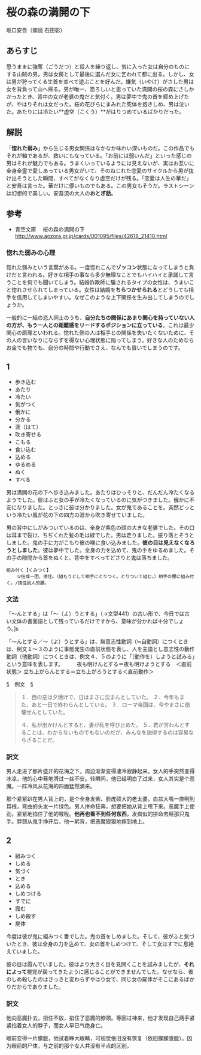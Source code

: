 # 桜の森の満開の下

坂口安吾（朗読 石田彰）

## あらすじ

思うままに強奪（ごうだつ）と殺人を繰り返し、気に入った女は自分のものにする山賊の男。男は女房として最後に選んだ女に乞われて都に出る。しかし、女は男が狩ってくる生首を並べて遊ぶことを好んだ。嫌気（いやけ）がさした男は女を背負って山へ帰る。男が唯一、恐ろしいと思っていた満開の桜の森にさしかかったとき、背中の女が老婆の鬼だと気付く。男は夢中で鬼の首を締め上げたが、やはりそれは女だった。桜の花びらにまみれた死体を抱きしめ、男は泣いた。あたりには冷たい**虚空（こくう）**がはりつめているばかりだった。

## 解説

「**惚れた弱み**」から生じる男女関係はなかなか味わい深いものだ。この作品でもそれが軸であるが、救いにもなっている。「お前には弱いんだ」といった感じの男はそれが魅力でもある。うまくいっているようには見えないが、実はお互いに全身全霊で愛しあっている男女がいて、そのねじれた恋愛のサイクルから男が抜け出そうとした瞬間、すべてがなくなり虚空だけが残る。「恋愛は人生の華だ」と安吾は言った。華だけに儚いものでもある。この男女もそうだ。ラストシーンは幻想的で美しい。安吾流の大人の**おとぎ話**。

## 参考 ##

* 青空文庫　	桜の森の満開の下　http://www.aozora.gr.jp/cards/001095/files/42618_21410.html

### 惚れた弱みの心理

惚れた弱みという言葉がある。一度惚れこんで**ゾッコン**状態になってしまうと負けだと言われる。好きな相手の事なら多少無理なことでもハイハイと承諾して言うことを何でも聞いてしまう。結婚詐欺師に騙されるタイプの女性は、うまいこと惚れさせられてしまっている。女性は結婚を**ちらつかせられる**とどうしても相手を信用してしまいやすい。なぜこのような上下関係を生み出してしまうのでしょうか。 

一般的に一組の恋人同士のうち、**自分たちの関係にあまり関心を持っていない人の方が、もう一人との距離感をリードするポジションに立っている**。これは最少関心の原理といわれる。惚れた側の人は相手との関係を失いたくないために、その人の言いなりにならずを得ない心理状態に陥ってしまう。好きな人のためならお金でも物でも、自分の時間や行動でさえ、なんでも貢いでしまうのです。 

## 1

* 歩き込む
* あたり
* 冷たい
* 気がつく
* 俄かに
* 分かる
* 涯（はて）
* 吹き寄せる
* こもる
* 食い込む
* 込める
* ゆるめる
* ぬく
* すべる


男は満開の花の下へ歩き込みました。あたりはひっそりと、だんだん冷たくなるようでした。彼はふと女の手が冷たくなっているのに気がつきました。俄かに不安になりました。とっさに彼は分かりました。女が鬼であることを。突然どっという冷たい風が花の下の四方の涯から吹き寄せていました。

男の背中にしがみついているのは、全身が紫色の顔の大きな老婆でした。その口は耳まで裂け、ちぢくれた髪の毛は緑でした。男は走りました。振り落とそうとしました。鬼の手に力がこもり彼の喉に食い込みました。**彼の目は見えなくなろうとしました**。彼は夢中でした。全身の力を込めて、鬼の手をゆるめました。その手の隙間から首をぬくと、背中をすべってどさりと鬼は落ちました。

    組み付く【くみつく】
        ①扭成一团，搂住。（組もうとして相手にとりつく。とりついて組む。）相手の腰に組み付く。/搂住别人的腰。

### 文法

「～んとする」は「～（よ）うとする」（→文型441）の古い形で、今日では古い文体の書面語として残っているだけですから、意味が分かれば十分でしょう。]s 

「～んとする／～（よ）うとする」は、無意志性動詞（≒自動詞）につくときは、例文１～３のように事態発生の直前状態を表し、人を主語とし意志性の動作動詞（他動詞）につくときは、例文４、５のように「（動作を）しようと試みる」という意味を表します。
　　
夜も明けんとする＝夜も明けようとする　＜直前状態＞ 
立ち上がらんとする＝立ち上がろうとする＜直前動作＞ 

§　例文　§ 

> １．西の空は夕焼けで、日はまさに沈まんとしていた。
> ２．今年もまた、あと一日で終わらんとしている。
> ３．ローマ帝国は、今やまさに崩壊せんとしていた。
> 
> ４．私が出かけんとすると、妻が私を呼び止めた。
> ５．君が言わんとすることは、わからないものでもないのだが、みんなを説得するのは容易ならざることだ。

### 訳文

男人走进了那片盛开的花海之下。周边渐渐变得凄冷寂静起来。女人的手突然变得冰凉，他的心中蓦地滑过一丝不安。转瞬间，他已经明白了过来，女人其实是个恶魔。一阵冷风从花海的四面猛然涌来。

那个紧紧趴在男人背上的，是个全身发紫、脸庞硕大的老太婆。血盆大嘴一直咧到耳根，弯曲的头发一片绿色。男人拼命狂奔，想要把她从背上甩下来。恶魔手上使劲，紧紧地掐住了他的喉咙。**他再也看不到任何东西**，发疯似的拼命去掰那只鬼手。脖颈从鬼手挣开后，他一躬背，把恶魔狠狠地摔到地上。

## 2

* 組みつく
* しめる
* 気づく
* とき
* 込める
* しめつける
* すでに
* 霞む
* しめ殺す
* 屍体

今度は彼が鬼に組みつく番でした。鬼の首をしめました。そして、彼がふと気づいたとき、彼は全身の力を込めて、女の首をしめつけて、そして女はすでに息絶えていました。

彼の目は霞んでいました。彼はより大きく目を見開くことを試みましたが、**それによって**視覚が戻ってきたように感じることができませんでした。なぜなら、彼のしめ殺したのはさっきと変わらずやはり女で、同じ女の屍体がそこにあるばかりだからでありました。

### 訳文

他向恶魔扑去，扭住不放，掐住了恶魔的脖颈。等回过神来，他才发现自己两手紧紧掐着女人的脖子，而女人早已气绝身亡。

眼前变得一片朦胧，他试着睁大眼睛，可视觉依旧没有恢复（依旧朦朦胧胧）。因为眼前的尸体，与之前的那个女人并没有半点的区别。
